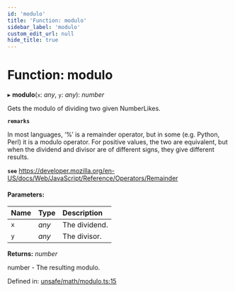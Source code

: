 ```yaml
---
id: 'modulo'
title: 'Function: modulo'
sidebar_label: 'modulo'
custom_edit_url: null
hide_title: true
---
```


# Function: modulo

▸ **modulo**(`x`: _any_, `y`: _any_): _number_

Gets the modulo of dividing two given NumberLikes.

**`remarks`**

In most languages, ‘%’ is a remainder operator, but in some (e.g. Python, Perl) it is a modulo operator.
For positive values, the two are equivalent, but when the dividend and divisor are of different signs, they give different results.

**`see`** https://developer.mozilla.org/en-US/docs/Web/JavaScript/Reference/Operators/Remainder

#### Parameters:

| Name | Type  | Description   |
| :--- | :---- | :------------ |
| `x`  | _any_ | The dividend. |
| `y`  | _any_ | The divisor.  |

**Returns:** _number_

number - The resulting modulo.

Defined in: [unsafe/math/modulo.ts:15](https://github.com/kaihodev/hikidashi/blob/031836f/src/unsafe/math/modulo.ts#L15)
